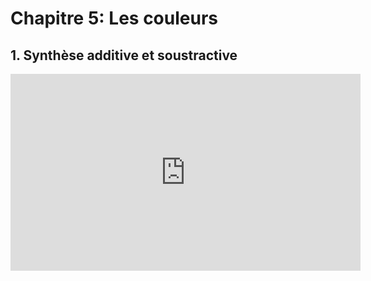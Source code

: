 # Chapitre 5: Les couleurs


## 1. Synthèse additive et soustractive

<iframe width="560" height="315" src="https://www.youtube.com/embed/SkJREp2T5yY?si=RX1jZDZdfK4aB4E1" title="YouTube video player" frameborder="0" allow="accelerometer; autoplay; clipboard-write; encrypted-media; gyroscope; picture-in-picture; web-share" referrerpolicy="strict-origin-when-cross-origin" allowfullscreen></iframe>
